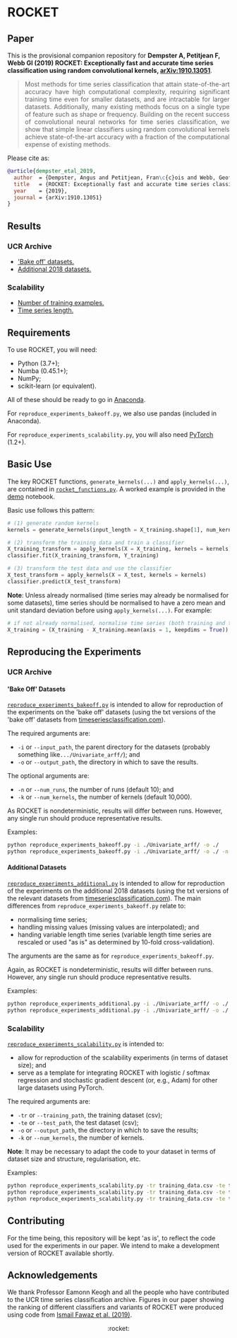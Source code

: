 # ROCKET

## Paper

This is the provisional companion repository for **Dempster A, Petitjean F, Webb GI (2019) ROCKET: Exceptionally fast and accurate time series classification using random convolutional kernels, [arXiv:1910.13051](https://arxiv.org/abs/1910.13051)**.

> <div align="justify">Most methods for time series classification that attain state-of-the-art accuracy have high computational complexity, requiring significant training time even for smaller datasets, and are intractable for larger datasets.  Additionally, many existing methods focus on a single type of feature such as shape or frequency.  Building on the recent success of convolutional neural networks for time series classification, we show that simple linear classifiers using random convolutional kernels achieve state-of-the-art accuracy with a fraction of the computational expense of existing methods.</div>

Please cite as:

```bibtex
@article{dempster_etal_2019,
  author  = {Dempster, Angus and Petitjean, Fran\c{c}ois and Webb, Geoffrey I},
  title   = {ROCKET: Exceptionally fast and accurate time series classification using random convolutional kernels}
  year    = {2019},
  journal = {arXiv:1910.13051}
}
```

## Results

### UCR Archive

* ['Bake off' datasets.](./results/results_ucr_bakeoff.csv)
* [Additional 2018 datasets.](./results/results_ucr_additional.csv)

### Scalability

* [Number of training examples.](./results/results_scalability_num_examples.csv)
* [Time series length.](./results/results_scalability_time_series_length.csv)

## Requirements

To use ROCKET, you will need:

* Python (3.7+);
* Numba (0.45.1+);
* NumPy;
* scikit-learn (or equivalent).

All of these should be ready to go in [Anaconda](https://www.anaconda.com/distribution/).

For `reproduce_experiments_bakeoff.py`, we also use pandas (included in Anaconda).

For `reproduce_experiments_scalability.py`, you will also need [PyTorch](https://pytorch.org/) (1.2+).

## Basic Use

The key ROCKET functions, `generate_kernels(...)` and `apply_kernels(...)`, are contained in [`rocket_functions.py`](./code/rocket_functions.py).  A worked example is provided in the [demo](./code/demo.ipynb) notebook.

Basic use follows this pattern:

```python
# (1) generate random kernels
kernels = generate_kernels(input_length = X_training.shape[1], num_kernels = 10_000)

# (2) transform the training data and train a classifier
X_training_transform = apply_kernels(X = X_training, kernels = kernels)
classifier.fit(X_training_transform, Y_training)

# (3) transform the test data and use the classifier
X_test_transform = apply_kernels(X = X_test, kernels = kernels)
classifier.predict(X_test_transform)
```

**Note**: Unless already normalised (time series may already be normalised for some datasets), time series should be normalised to have a zero mean and unit standard deviation before using `apply_kernels(...)`.  For example:

```python
# if not already normalised, normalise time series (both training and test data)
X_training = (X_training - X_training.mean(axis = 1, keepdims = True)) / X_training.std(axis = 1, keepdims = True)
```

## Reproducing the Experiments

### UCR Archive

#### 'Bake Off' Datasets

[`reproduce_experiments_bakeoff.py`](./code/reproduce_experiments_bakeoff.py) is intended to allow for reproduction of the experiments on the 'bake off' datasets (using the txt versions of the 'bake off' datasets from [timeseriesclassification.com](http://www.timeseriesclassification.com)).

The required arguments are:

* `-i` or `--input_path`, the parent directory for the datasets (probably something like`.../Univariate_arff/`); and
* `-o` or `--output_path`, the directory in which to save the results.

The optional arguments are:

* `-n` or `--num_runs`, the number of runs (default 10); and
* `-k` or `--num_kernels`, the number of kernels (default 10,000).

As ROCKET is nondeterministic, results will differ between runs.  However, any single run should produce representative results.

Examples:

```bash
python reproduce_experiments_bakeoff.py -i ./Univariate_arff/ -o ./
python reproduce_experiments_bakeoff.py -i ./Univariate_arff/ -o ./ -n 1 -k 100
```

#### Additional Datasets

[`reproduce_experiments_additional.py`](./code/reproduce_experiments_additional.py) is intended to allow for reproduction of the experiments on the additional 2018 datasets (using the txt versions of the relevant datasets from [timeseriesclassification.com](http://www.timeseriesclassification.com)).  The main differences from `reproduce_experiments_bakeoff.py` relate to:

* normalising time series;
* handling missing values (missing values are interpolated); and
* handing variable length time series (variable length time series are rescaled or used "as is" as determined by 10-fold cross-validation).

The arguments are the same as for `reproduce_experiments_bakeoff.py`.

Again, as ROCKET is nondeterministic, results will differ between runs.  However, any single run should produce representative results.

Examples:

```bash
python reproduce_experiments_additional.py -i ./Univariate_arff/ -o ./
python reproduce_experiments_additional.py -i ./Univariate_arff/ -o ./ -n 1 -k 100
```

### Scalability

[`reproduce_experiments_scalability.py`](./code/reproduce_experiments_scalability.py) is intended to:

* allow for reproduction of the scalability experiments (in terms of dataset size); and
* serve as a template for integrating ROCKET with logistic / softmax regression and stochastic gradient descent (or, e.g., Adam) for other large datasets using PyTorch.

The required arguments are:

* `-tr` or `--training_path`, the training dataset (csv);
* `-te` or `--test_path`, the test dataset (csv);
* `-o` or `--output_path`, the directory in which to save the results;
* `-k` or `--num_kernels`, the number of kernels.

**Note**: It may be necessary to adapt the code to your dataset in terms of dataset size and structure, regularisation, etc.

Examples:

```bash
python reproduce_experiments_scalability.py -tr training_data.csv -te test_data.csv -o ./ -k 100
python reproduce_experiments_scalability.py -tr training_data.csv -te test_data.csv -o ./ -k 1_000
python reproduce_experiments_scalability.py -tr training_data.csv -te test_data.csv -o ./ -k 10_000
```

## Contributing

For the time being, this repository will be kept 'as is', to reflect the code used for the experiments in our paper.  We intend to make a development version of ROCKET available shortly.

## Acknowledgements

We thank Professor Eamonn Keogh and all the people who have contributed to the UCR time series classification archive.  Figures in our paper showing the ranking of different classifiers and variants of ROCKET were produced using code from [Ismail Fawaz et al. (2019)](https://github.com/hfawaz/cd-diagram).

<div align="center">:rocket:</div>
